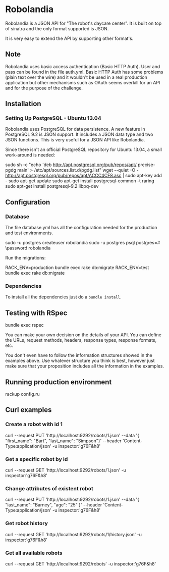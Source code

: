 # Robolandia

Robolandia is a JSON API for "The robot's daycare center". It is built on top of sinatra and the only format supported is JSON.

It is very easy to extend the API by supporting other format's.

## Note

Robolandia uses basic access authentication (Basic HTTP Auth). User and pass can be found in the file auth.yml.
Basic HTTP Auth has some problems (plain text over the wire) and it wouldn't be used in a real production application but other mechanisms such as OAuth seems overkill for an API and for the purpose of the challenge.

## Installation

### Setting Up PostgreSQL - Ubuntu 13.04

Robolandia uses PostgreSQL for data persistence. A new feature in PostgreSQL 9.2 is JSON support. It includes a JSON data type and two JSON functions. This is very useful for a JSON API like Robolandia.

Since there isn't an official PostgreSQL repository for Ubuntu 13.04, a small work-around is needed:

sudo sh -c "echo 'deb http://apt.postgresql.org/pub/repos/apt/ precise-pgdg main' > /etc/apt/sources.list.d/pgdg.list"
wget --quiet -O - http://apt.postgresql.org/pub/repos/apt/ACCC4CF8.asc | sudo apt-key add -
sudo apt-get update
sudo apt-get install postgresql-common -t raring
sudo apt-get install postgresql-9.2 libpq-dev

## Configuration

### Database

The file database.yml has all the configuration needed for the production and test environments. 

sudo -u postgres createuser robolandia
sudo -u postgres psql
postgres=# \password robolandia

Run the migrations:

RACK_ENV=production bundle exec rake db:migrate
RACK_ENV=test bundle exec rake db:migrate

### Dependencies

To install all the dependencies just do a `bundle install`.

## Testing with RSpec

bundle exec rspec

You can make your own decision on the details of your API. You can define the URLs, request methods, headers, response types, response formats, etc.

You don't even have to follow the information structures showed in the examples above. Use whatever structure you think is best, however just make sure that your proposition includes all the information in the examples.

## Running production environment

rackup config.ru

## Curl examples

### Create a robot with id 1

curl --request PUT 'http://localhost:9292/robots/1.json' --data '{ "first_name": "Bart", "last_name": "Simpson"}' --header 'Content-Type:application/json' -u inspector:'g76F&h8'

### Get a specific robot by id 

curl --request GET 'http://localhost:9292/robots/1.json' -u inspector:'g76F&h8'

### Change attributes of existent robot 

curl --request PUT 'http://localhost:9292/robots/1.json' --data '{ "last_name": "Barney", "age": "25" }' --header 'Content-Type:application/json' -u inspector:'g76F&h8'

### Get robot history

curl --request GET 'http://localhost:9292/robots/1/history.json' -u inspector:'g76F&h8'

### Get all available robots

curl --request GET 'http://localhost:9292/robots' -u inspector:'g76F&h8'


